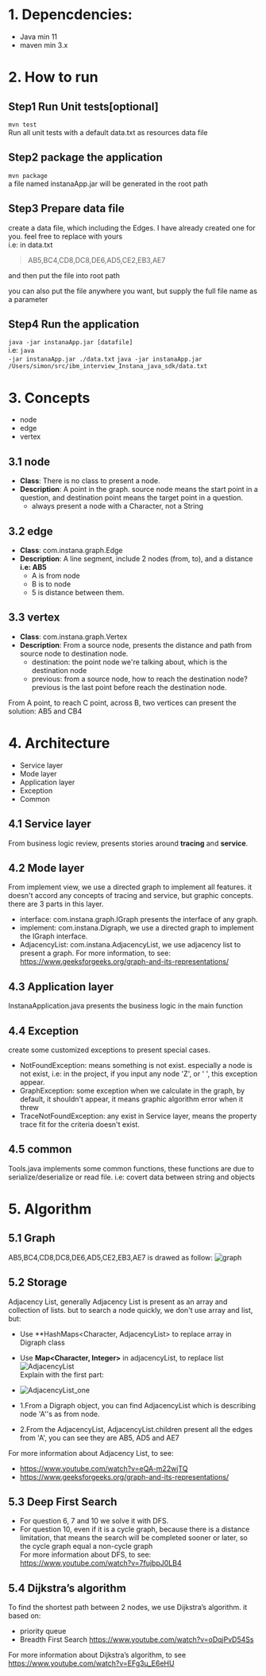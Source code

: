 
# 1. Depencdencies:
- Java min 11
- maven min 3.x
# 2. How to run
## Step1 Run Unit tests[optional]
<code>mvn test</code>
<br> Run all unit tests with a default data.txt as resources data file

## Step2 package the application
<code>mvn package</code>
<br>a file named instanaApp.jar will be generated in the root path

## Step3 Prepare data file
create a data file, which including the Edges. I have already created one for you. feel free to replace with yours
<br>i.e: in data.txt
  > AB5,BC4,CD8,DC8,DE6,AD5,CE2,EB3,AE7

and then put the file into root path

you can also put the file anywhere you want, but supply the full file name as a parameter
## Step4 Run the application
<code>java -jar instanaApp.jar [datafile] </code> 
<br>i.e: <code>java -jar instanaApp.jar ./data.txt</code>
<code>java -jar instanaApp.jar /Users/simon/src/ibm_interview_Instana_java_sdk/data.txt</code>
# 3. Concepts
- node
- edge
- vertex
## 3.1 node
- **Class**: There is no class to present a node.
- **Description**: A point in the graph. source node means the start point in a question, and destination point means the target point in a question.
  - always present a node with a Character, not a String

## 3.2 edge
- **Class**: com.instana.graph.Edge 
- **Description**: A line segment, include 2 nodes (from, to), and a distance 
<br>**i.e: AB5**
  - A is from node
  - B is to node
  - 5 is distance between them. 


## 3.3 vertex
- **Class**: com.instana.graph.Vertex 
- **Description**: From a source node, presents the distance and path from source node to destination node.
  - destination: the point node we're talking about, which is the destination node
  - previous: from a source node, how to reach the destination node? previous is the last point before reach the destination node.
  
From A point, to reach C point, across B, two vertices can present the solution:  AB5 and CB4

# 4. Architecture
- Service layer
- Mode layer
- Application layer
- Exception
- Common
## 4.1 Service layer
From business logic review, presents stories around **tracing** and **service**.
## 4.2 Mode layer
From implement view, we use a directed graph to implement all features. it doesn't accord any concepts of tracing and service, but graphic concepts. there are 3 parts in this layer.
- interface: com.instana.graph.IGraph presents the interface of any graph.
- implement: com.instana.Digraph, we use a directed graph to implement the IGraph interface.
- AdjacencyList: com.instana.AdjacencyList, we use adjacency list to present a graph. For more information, to see: https://www.geeksforgeeks.org/graph-and-its-representations/
## 4.3 Application layer
InstanaApplication.java presents the business logic in the main function
## 4.4 Exception
create some customized exceptions to present special cases.
- NotFoundException: means something is not exist. especially a node is not exist, i.e: in the project, if you input any node 'Z', or ' ', this exception appear.
- GraphException: some exception when we calculate in the graph, by default, it shouldn't appear, it means graphic algorithm error when it threw
- TraceNotFoundException: any exist in Service layer, means the property trace fit for the criteria doesn't exist. 
## 4.5 common
Tools.java implements some common functions, these functions are due to serialize/deserialize or read file. i.e: covert data between string and objects
# 5. Algorithm
## 5.1 Graph
AB5,BC4,CD8,DC8,DE6,AD5,CE2,EB3,AE7 is drawed as follow:
![graph](https://user-images.githubusercontent.com/1859919/170845219-4d9291ae-7339-4184-8da1-528d1098939f.jpg)

## 5.2 Storage
Adjacency List, generally Adjacency List is present as an array and collection of lists. but to search a node quickly, we don't use array and list, but:
- Use **HashMaps<Character, AdjacencyList> to replace array in Digraph class
- Use **Map<Character, Integer>** in adjacencyList, to replace list
![AdjacencyList](https://user-images.githubusercontent.com/1859919/170937192-ff2c1500-1004-4fcd-ac5c-08e94729f73e.jpg)
<br>Explain with the first part:
- ![AdjacencyList_one](https://user-images.githubusercontent.com/1859919/170941682-548089da-bbb4-4236-97f2-24869fe13fa4.jpg)

- 1.From a Digraph object, you can find AdjacencyList which is describing node 'A''s as from node.
- 2.From the AdjacencyList, AdjacencyList.children present all the edges from 'A', you can see they are AB5, AD5 and AE7

For more information about Adjacency List, to see: 
- https://www.youtube.com/watch?v=eQA-m22wjTQ
- https://www.geeksforgeeks.org/graph-and-its-representations/
## 5.3 Deep First Search
- For question 6, 7 and 10 we solve it with DFS.
- For question 10, even if it is a cycle graph, because there is a distance limitation, that means the search will be completed sooner or later, so the cycle graph equal a non-cycle graph
<br>For more information about DFS, to see: https://www.youtube.com/watch?v=7fujbpJ0LB4

## 5.4 Dijkstra’s algorithm
To find the shortest path between 2 nodes, we use Dijkstra’s algorithm. it based on:
- priority queue
- Breadth First Search https://www.youtube.com/watch?v=oDqjPvD54Ss

For more information about Dijkstra’s algorithm, to see https://www.youtube.com/watch?v=EFg3u_E6eHU
